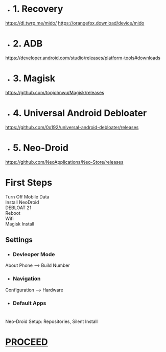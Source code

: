 - # 1. Recovery
https://dl.twrp.me/mido/
https://orangefox.download/device/mido

- # 2. ADB
https://developer.android.com/studio/releases/platform-tools#downloads

- # 3. Magisk
https://github.com/topjohnwu/Magisk/releases

- # 4. Universal Android Debloater
https://github.com/0x192/universal-android-debloater/releases

- # 5. Neo-Droid
https://github.com/NeoApplications/Neo-Store/releases

# First Steps

Turn Off Mobile Data<br>
Install NeoDroid<br>
DEBLOAT 21<br>
Reboot<br>
Wifi<br>
Magisk Install<br>

## Settings

- ### Devleoper Mode

About Phone --> Build Number

- ### Navigation

Configuration --> Hardware

- ### Default Apps
# 

Neo-Droid Setup: Repositories, Silent Install<br>

# [PROCEED](https://github.com/Hooke012/OmniGuides/blob/main/Software/Android.md)
